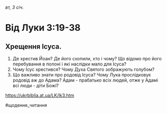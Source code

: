 
_вт, 3 січ._

# Від Луки 3:19-38

## Хрещення Ісуса.
1. Де хрестив Йоан? Де його схопили, хто і чому? Що відомо про його перебування в полоні і які наслідки мало для Ісуса?
2. Чому Ісус хрестився? Чому Духа Святого зображують голубом?
3. Що важливо знати про родовід Ісуса? Чому Лука прослідковує родовід аж до Адама? Адам - прабатько всіх людей, отже у Адамі всі люди - діти Божі?

https://ukrbiblia.at.ua/LK/lk3.htm

#щоденне_читання
